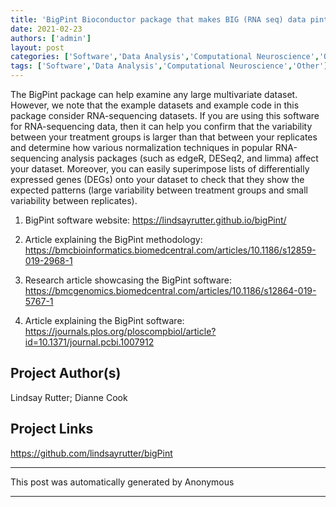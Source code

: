 ```yaml
---
title: 'BigPint Bioconductor package that makes BIG (RNA seq) data pint sized'
date: 2021-02-23
authors: ['admin']
layout: post
categories: ['Software','Data Analysis','Computational Neuroscience','Other']
tags: ['Software','Data Analysis','Computational Neuroscience','Other']
---
```

The BigPint package can help examine any large multivariate dataset. However, we note that the example datasets and example code in this package consider RNA-sequencing datasets. If you are using this software for RNA-sequencing data, then it can help you confirm that the variability between your treatment groups is larger than that between your replicates and determine how various normalization techniques in popular RNA-sequencing analysis packages (such as edgeR, DESeq2, and limma) affect your dataset. Moreover, you can easily superimpose lists of differentially expressed genes (DEGs) onto your dataset to check that they show the expected patterns (large variability between treatment groups and small variability between replicates).

1) BigPint software website: https://lindsayrutter.github.io/bigPint/

2) Article explaining the BigPint methodology: https://bmcbioinformatics.biomedcentral.com/articles/10.1186/s12859-019-2968-1

3) Research article showcasing the BigPint software:
https://bmcgenomics.biomedcentral.com/articles/10.1186/s12864-019-5767-1

4) Article explaining the BigPint software: https://journals.plos.org/ploscompbiol/article?id=10.1371/journal.pcbi.1007912
## Project Author(s)
Lindsay Rutter; Dianne Cook
## Project Links
https://github.com/lindsayrutter/bigPint
***
This post was automatically generated by
Anonymous
***
